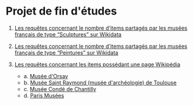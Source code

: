 # Projet de fin d'études


1) [Les requêtes concernant le nombre d’items partagés par les musées français de type “Sculptures” sur Wikidata](RequetesSculptures.md)


2) [Les requêtes concernant le nombre d’items partagés par les musées français de type “Peintures” sur Wikidata](RequetesPeintures.md)


3) [Les requêtes concernant les items possédant une page Wikipédia](RequetesLienOrsay.md) 

      * a. [Musée d'Orsay](RequetesLienOrsay.md)
      * b. [Musée Saint Raymond (musée d'archéologie) de Toulouse](RequetesLienStRaymond.md)
      * c. [Musée Condé de Chantilly](RequetesLienConde.md)
      * d. [Paris Musées](RequetesLienParisMusees.md)

